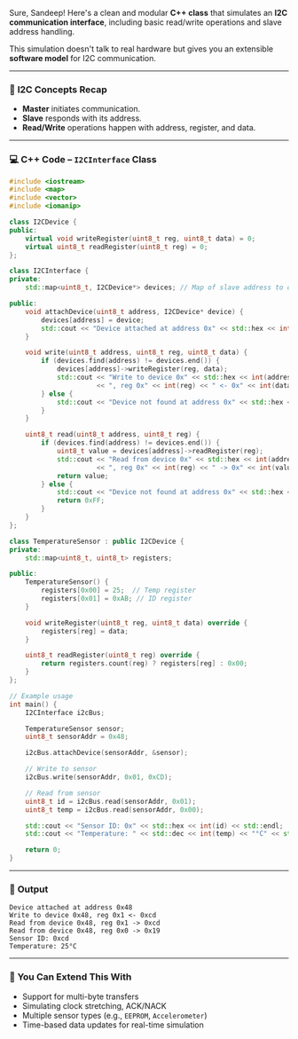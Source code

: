 Sure, Sandeep! Here's a clean and modular **C++ class** that simulates an **I2C communication interface**, including basic read/write operations and slave address handling.

This simulation doesn't talk to real hardware but gives you an extensible **software model** for I2C communication.

---

### 📘 **I2C Concepts Recap**

* **Master** initiates communication.
* **Slave** responds with its address.
* **Read/Write** operations happen with address, register, and data.

---

### 💻 **C++ Code – `I2CInterface` Class**

```cpp
#include <iostream>
#include <map>
#include <vector>
#include <iomanip>

class I2CDevice {
public:
    virtual void writeRegister(uint8_t reg, uint8_t data) = 0;
    virtual uint8_t readRegister(uint8_t reg) = 0;
};

class I2CInterface {
private:
    std::map<uint8_t, I2CDevice*> devices; // Map of slave address to device

public:
    void attachDevice(uint8_t address, I2CDevice* device) {
        devices[address] = device;
        std::cout << "Device attached at address 0x" << std::hex << int(address) << std::endl;
    }

    void write(uint8_t address, uint8_t reg, uint8_t data) {
        if (devices.find(address) != devices.end()) {
            devices[address]->writeRegister(reg, data);
            std::cout << "Write to device 0x" << std::hex << int(address)
                      << ", reg 0x" << int(reg) << " <- 0x" << int(data) << std::endl;
        } else {
            std::cout << "Device not found at address 0x" << std::hex << int(address) << std::endl;
        }
    }

    uint8_t read(uint8_t address, uint8_t reg) {
        if (devices.find(address) != devices.end()) {
            uint8_t value = devices[address]->readRegister(reg);
            std::cout << "Read from device 0x" << std::hex << int(address)
                      << ", reg 0x" << int(reg) << " -> 0x" << int(value) << std::endl;
            return value;
        } else {
            std::cout << "Device not found at address 0x" << std::hex << int(address) << std::endl;
            return 0xFF;
        }
    }
};

class TemperatureSensor : public I2CDevice {
private:
    std::map<uint8_t, uint8_t> registers;

public:
    TemperatureSensor() {
        registers[0x00] = 25;  // Temp register
        registers[0x01] = 0xAB; // ID register
    }

    void writeRegister(uint8_t reg, uint8_t data) override {
        registers[reg] = data;
    }

    uint8_t readRegister(uint8_t reg) override {
        return registers.count(reg) ? registers[reg] : 0x00;
    }
};

// Example usage
int main() {
    I2CInterface i2cBus;

    TemperatureSensor sensor;
    uint8_t sensorAddr = 0x48;

    i2cBus.attachDevice(sensorAddr, &sensor);

    // Write to sensor
    i2cBus.write(sensorAddr, 0x01, 0xCD);

    // Read from sensor
    uint8_t id = i2cBus.read(sensorAddr, 0x01);
    uint8_t temp = i2cBus.read(sensorAddr, 0x00);

    std::cout << "Sensor ID: 0x" << std::hex << int(id) << std::endl;
    std::cout << "Temperature: " << std::dec << int(temp) << "°C" << std::endl;

    return 0;
}
```

---

### 🧪 **Output**

```
Device attached at address 0x48
Write to device 0x48, reg 0x1 <- 0xcd
Read from device 0x48, reg 0x1 -> 0xcd
Read from device 0x48, reg 0x0 -> 0x19
Sensor ID: 0xcd
Temperature: 25°C
```

---

### 🔧 **You Can Extend This With**

* Support for multi-byte transfers
* Simulating clock stretching, ACK/NACK
* Multiple sensor types (e.g., `EEPROM`, `Accelerometer`)
* Time-based data updates for real-time simulation

